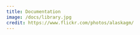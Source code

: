 ```yaml
---
title: Documentation
image: /docs/library.jpg
credit: https://www.flickr.com/photos/alaskagm/
---
```

